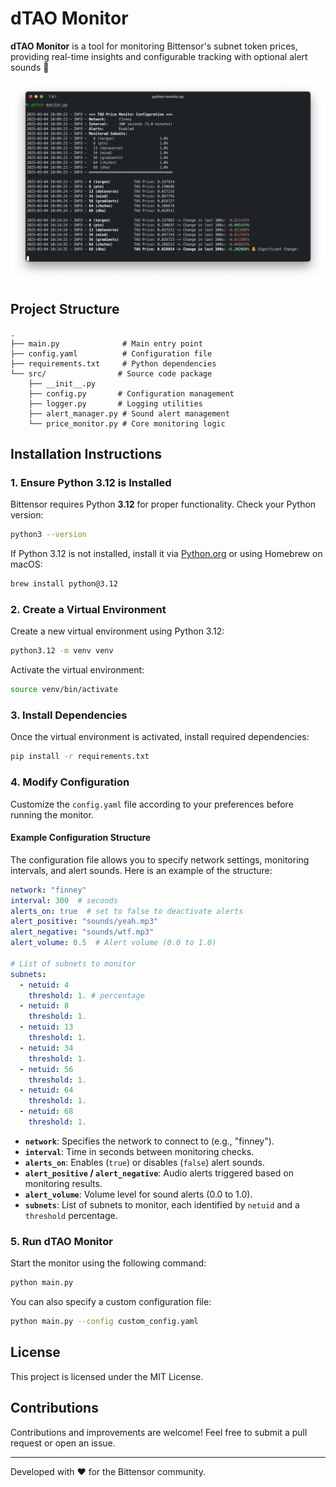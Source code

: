 # dTAO Monitor

**dTAO Monitor** is a tool for monitoring Bittensor's subnet token prices, providing real-time insights and configurable tracking with optional alert sounds 🔔

![Screenshot](assets/screens/screenshot_1.png)

## Project Structure

```
.
├── main.py              # Main entry point
├── config.yaml          # Configuration file
├── requirements.txt     # Python dependencies
└── src/                # Source code package
    ├── __init__.py
    ├── config.py       # Configuration management
    ├── logger.py       # Logging utilities
    ├── alert_manager.py # Sound alert management
    └── price_monitor.py # Core monitoring logic
```

## Installation Instructions

### **1. Ensure Python 3.12 is Installed**
Bittensor requires Python **3.12** for proper functionality.
Check your Python version:
```sh
python3 --version
```
If Python 3.12 is not installed, install it via [Python.org](https://www.python.org/downloads/) or using Homebrew on macOS:
```sh
brew install python@3.12
```

### **2. Create a Virtual Environment**
Create a new virtual environment using Python 3.12:
```sh
python3.12 -m venv venv
```
Activate the virtual environment:
```sh
source venv/bin/activate
```

### **3. Install Dependencies**
Once the virtual environment is activated, install required dependencies:
```sh
pip install -r requirements.txt
```

### **4. Modify Configuration**
Customize the `config.yaml` file according to your preferences before running the monitor.

#### **Example Configuration Structure**
The configuration file allows you to specify network settings, monitoring intervals, and alert sounds.
Here is an example of the structure:

```yaml
network: "finney"
interval: 300  # seconds
alerts_on: true  # set to false to deactivate alerts
alert_positive: "sounds/yeah.mp3"
alert_negative: "sounds/wtf.mp3"
alert_volume: 0.5  # Alert volume (0.0 to 1.0)

# List of subnets to monitor
subnets:
  - netuid: 4
    threshold: 1. # percentage
  - netuid: 8
    threshold: 1.
  - netuid: 13
    threshold: 1. 
  - netuid: 34
    threshold: 1.
  - netuid: 56
    threshold: 1.
  - netuid: 64
    threshold: 1. 
  - netuid: 68
    threshold: 1. 
```

- **`network`**: Specifies the network to connect to (e.g., "finney").
- **`interval`**: Time in seconds between monitoring checks.
- **`alerts_on`**: Enables (`true`) or disables (`false`) alert sounds.
- **`alert_positive` / `alert_negative`**: Audio alerts triggered based on monitoring results.
- **`alert_volume`**: Volume level for sound alerts (0.0 to 1.0).
- **`subnets`**: List of subnets to monitor, each identified by `netuid` and a `threshold` percentage.

### **5. Run dTAO Monitor**
Start the monitor using the following command:
```sh
python main.py
```

You can also specify a custom configuration file:
```sh
python main.py --config custom_config.yaml
```

## **License**
This project is licensed under the MIT License.

## **Contributions**
Contributions and improvements are welcome! Feel free to submit a pull request or open an issue.

---
Developed with ❤️ for the Bittensor community.

